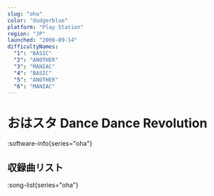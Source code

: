 ```yaml
---
slug: "oha"
color: "dodgerblue"
platform: "Play Station"
region: "JP"
launched: "2000-09-14"
difficultyNames:
  "1": "BASIC"
  "2": "ANOTHER"
  "3": "MANIAC"
  "4": "BASIC"
  "5": "ANOTHER"
  "6": "MANIAC"
---
```


# おはスタ Dance Dance Revolution

:software-info{series="oha"}

## 収録曲リスト

:song-list{series="oha"}

